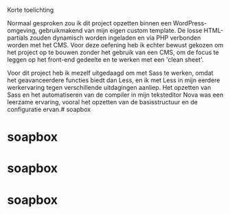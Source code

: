 Korte toelichting

Normaal gesproken zou ik dit project opzetten binnen een WordPress-omgeving, gebruikmakend van mijn eigen custom template. De losse HTML-partials zouden dynamisch worden ingeladen en via PHP verbonden worden met het CMS. Voor deze oefening heb ik echter bewust gekozen om het project op te bouwen zonder het gebruik van een CMS, om de focus te leggen op het front-end gedeelte en te werken met een 'clean sheet'.

Voor dit project heb ik mezelf uitgedaagd om met Sass te werken, omdat het geavanceerdere functies biedt dan Less, en ik met Less in mijn eerdere werkervaring tegen verschillende uitdagingen aanliep. Het opzetten van Sass en het automatiseren van de compiler in mijn teksteditor Nova was een leerzame ervaring, vooral het opzetten van de basisstructuur en de configuratie ervan.# soapbox
# soapbox
# soapbox
# soapbox
